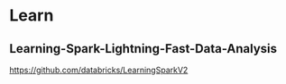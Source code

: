 # Learn

## Learning-Spark-Lightning-Fast-Data-Analysis
https://github.com/databricks/LearningSparkV2
